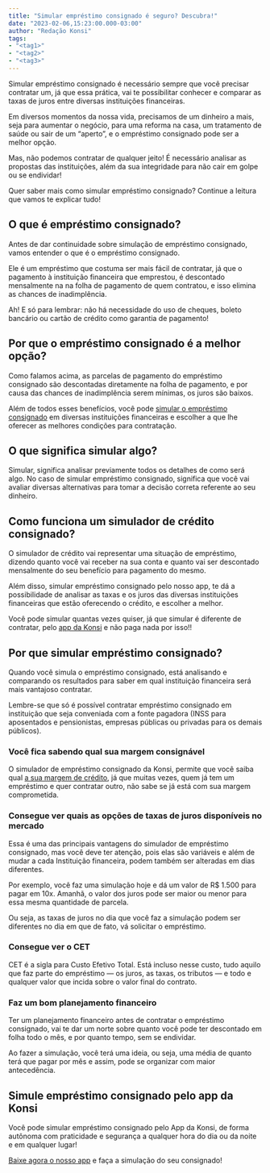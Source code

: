 ```yaml
---
title: "Simular empréstimo consignado é seguro? Descubra!"
date: "2023-02-06,15:23:00.000-03:00"
author: "Redação Konsi"
tags:
- "<tag1>"
- "<tag2>"
- "<tag3>"
---
```


<p>Simular empréstimo consignado é necessário sempre que você precisar contratar um, já que essa prática, vai te possibilitar conhecer e comparar as taxas de juros entre diversas instituições financeiras.</p><p>Em diversos momentos da nossa vida, precisamos de um dinheiro a mais, seja para aumentar o negócio, para uma reforma na casa, um tratamento de saúde ou sair de um “aperto”, e o empréstimo consignado pode ser a melhor opção.</p><p>Mas, não podemos contratar de qualquer jeito! É necessário analisar as propostas das instituições, além da sua integridade para não cair em golpe ou se endividar!</p><p>Quer saber mais como simular empréstimo consignado? Continue a leitura que vamos te explicar tudo!</p><h2 id="o-que-%C3%A9-empr%C3%A9stimo-consignado">O que é empréstimo consignado?</h2><p>Antes de dar continuidade sobre simulação de empréstimo consignado, vamos entender o que é o empréstimo consignado.</p><p>Ele é um empréstimo que costuma ser mais fácil de contratar, já que o pagamento à instituição financeira que emprestou, é descontado mensalmente na na folha de pagamento de quem contratou, e isso elimina as chances de inadimplência.</p><p>Ah! E só para lembrar: não há necessidade do uso de cheques, boleto bancário ou cartão de crédito como garantia de pagamento!</p><h2 id="por-que-o-empr%C3%A9stimo-consignado-%C3%A9-a-melhor-op%C3%A7%C3%A3o">Por que o empréstimo consignado é a melhor opção?</h2><p>Como falamos acima, as parcelas de pagamento do empréstimo consignado são descontadas diretamente na folha de pagamento, e por causa das chances de inadimplência serem mínimas, os juros são baixos.</p><p>Além de todos esses benefícios, você pode <a href="https://www.konsi.com.br/posts/simulacao-emprestimo-consignado">simular o empréstimo consignado</a> em diversas instituições financeiras e escolher a que lhe oferecer as melhores condições para contratação.</p><h2 id="o-que-significa-simular-algo">O que significa simular algo?</h2><p>Simular, significa analisar previamente todos os detalhes de como será algo. No caso de simular empréstimo consignado, significa que você vai avaliar diversas alternativas para tomar a decisão correta referente ao seu dinheiro.</p><h2 id="como-funciona-um-simulador-de-cr%C3%A9dito-consignado">Como funciona um simulador de crédito consignado?</h2><p>O simulador de crédito vai representar uma situação de empréstimo, dizendo quanto você vai receber na sua conta e quanto vai ser descontado mensalmente do seu benefício para pagamento do mesmo.</p><p>Além disso, simular empréstimo consignado pelo nosso app, te dá a possibilidade de analisar as taxas e os juros das diversas instituições financeiras que estão oferecendo o crédito, e escolher a melhor.</p><p>Você pode simular quantas vezes quiser, já que simular é diferente de contratar, pelo <a href="https://q2kj.adj.st/?adj_t=1075aqga&amp;adj_campaign=site&amp;adj_adgroup=blog&amp;adj_creative=simular-emprestimo-consignado">app da Konsi</a> e não paga nada por isso!!</p><h2 id="por-que-simular-empr%C3%A9stimo-consignado">Por que simular empréstimo consignado?</h2><p>Quando você simula o empréstimo consignado, está analisando e comparando os resultados para saber em qual instituição financeira será mais vantajoso contratar.</p><p>Lembre-se que só é possível contratar empréstimo consignado em instituição que seja conveniada com a fonte pagadora (INSS para aposentados e pensionistas, empresas públicas ou privadas para os demais públicos).</p><h3 id="voc%C3%AA-fica-sabendo-qual-sua-margem-consign%C3%A1vel">Você fica sabendo qual sua margem consignável</h3><p>O simulador de empréstimo consignado da Konsi, permite que você saiba qual <a href="https://www.konsi.com.br/posts/margem-consignada">a sua margem de crédito</a>, já que muitas vezes, quem já tem um empréstimo e quer contratar outro, não sabe se já está com sua margem comprometida.</p><h3 id="consegue-ver-quais-as-op%C3%A7%C3%B5es-de-taxas-de-juros-dispon%C3%ADveis-no-mercado">Consegue ver quais as opções de taxas de juros disponíveis no mercado</h3><p>Essa é uma das principais vantagens do simulador de empréstimo consignado, mas você deve ter atenção, pois elas são variáveis e além de mudar a cada Instituição financeira, podem também ser alteradas em dias diferentes.</p><p>Por exemplo, você faz uma simulação hoje e dá um valor de R$ 1.500 para pagar em 10x. Amanhã, o valor dos juros pode ser maior ou menor para essa mesma quantidade de parcela.</p><p>Ou seja, as taxas de juros no dia que você faz a simulação podem ser diferentes no dia em que de fato, vá solicitar o empréstimo.</p><h3 id="consegue-ver-o-cet">Consegue ver o CET</h3><p>CET é a sigla para Custo Efetivo Total. Está incluso nesse custo, tudo aquilo que faz parte do empréstimo — os juros, as taxas, os tributos — e todo e qualquer valor que incida sobre o valor final do contrato.</p><h3 id="faz-um-bom-planejamento-financeiro">Faz um bom planejamento financeiro</h3><p>Ter um planejamento financeiro antes de contratar o empréstimo consignado, vai te dar um norte sobre quanto você pode ter descontado em folha todo o mês, e por quanto tempo, sem se endividar.</p><p>Ao fazer a simulação, você terá uma ideia, ou seja, uma média de quanto terá que pagar por mês e assim, pode se organizar com maior antecedência.</p><h2 id="simule-empr%C3%A9stimo-consignado-pelo-app-da-konsi">Simule empréstimo consignado pelo app da Konsi</h2><p>Você pode simular empréstimo consignado pelo App da Konsi, de forma autônoma com praticidade e segurança a qualquer hora do dia ou da noite e em qualquer lugar!</p><p><a href="https://q2kj.adj.st/?adj_t=1075aqga&amp;adj_campaign=site&amp;adj_adgroup=blog&amp;adj_creative=simular-emprestimo-consignado">Baixe agora o nosso app</a> e faça a simulação do seu consignado!</p>
